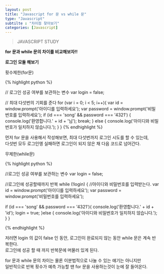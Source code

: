 ```yaml
---
layout: post
title: "Javascript for 문 vs while 문"
type: "Javascript"
subtilte : "차이점 찾아보기"
categories: [Javascript]
---
```

> JAVASCRIPT STUDY

<strong>for 문과 while 문의 차이를 비교해보자!!</strong>

<strong>로그인 모듈 해보기</strong>

<p class="txt_point02">횟수제한(for문)</p>
{% highlight python %}

// 로그인 성공 여부를 보관하는 변수
var login = false;

// 최대 다섯번의 기회를 준다
for (var i = 0; i < 5; i++){
  var id = window.prompt('아이디를 입력하세요');
  var password = window.prompt('비밀번호를 입력하세요');
  if (id === 'song' && password === '4321') {
    console.log('환영합니다.' + id + '님');
    break;
  } else {
    console.log('아이디와 비밀번호가 일치하지 않습니다.');
  }
}
{% endhighlight %}

<p>먼저 for 문을 사용해서 작성해보면, 최대 다섯번까지 로그인 시도를 할 수 있는데,<br> 다섯번 모두 로그인엥 실패하면 로그인이 되지 않은 채 다음 코드로 넘어간다.</p>

<p class="txt_point02">무제한(while문)</p>

{% highlight python %}

//로그인 성공 여부를 보관하는 변수
var login = false;

//로그인에 성공할때까지 반복 
while (!login) {
  //아이디와 비밀번호를 입력받는다.
  var id = window.prompt('아이디를 입력하세요');
  var password = window.prompt('비밀번호를 입력하세요');

  if (id === 'song' && password === '4321'){
    console.log('환영합니다.' + id + 'id');
    login = true;
  }else {
    console.log('아이디와 비밀번호가 일치하지 않습니다.');
  }
}

{% endhighlight %}

<p>저러면 login 의 값이 false 인 동안, 로그인이 완료되지 않는 동안 while 문은 계속 반복한다.<br>로그인에 성공 할 때 까지 반복문에 머물러 있게 된다.</p>
<p>for 문과 while 문의 차이는 물론 이분법적으로 나눌 수 있는 얘기는 아니지만<br> 일반적으로 반복 횟수가 예측 가능할 땐 for 문을 사용하는것이 눈에 잘 들어온다.</p>